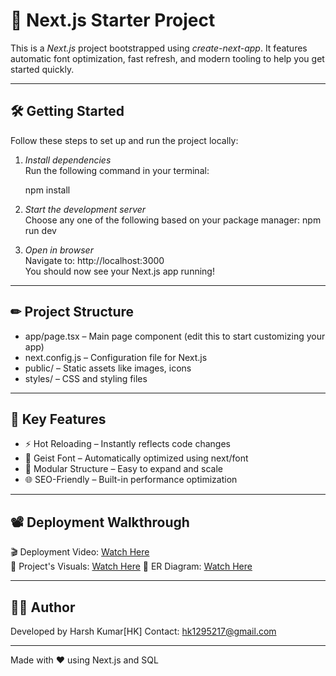 # 🚀 Next.js Starter Project

This is a *Next.js* project bootstrapped using *create-next-app*. It features automatic font optimization, fast refresh, and modern tooling to help you get started quickly.

---

## 🛠 Getting Started

Follow these steps to set up and run the project locally:

1. *Install dependencies*  
   Run the following command in your terminal:

   npm install

2. *Start the development server*  
   Choose any one of the following based on your package manager:
   npm run dev  

3. *Open in browser*  
   Navigate to: http://localhost:3000  
   You should now see your Next.js app running!

---

## ✏ Project Structure

- app/page.tsx – Main page component (edit this to start customizing your app)
- next.config.js – Configuration file for Next.js
- public/ – Static assets like images, icons
- styles/ – CSS and styling files

---

## 🧠 Key Features

- ⚡ Hot Reloading – Instantly reflects code changes
- 🎨 Geist Font – Automatically optimized using next/font
- 🧩 Modular Structure – Easy to expand and scale
- 🌐 SEO-Friendly – Built-in performance optimization

---

## 📽 Deployment Walkthrough

🎬 Deployment Video: [Watch Here](https://drive.google.com/file/d/1IWNEI6PFU4vwQJ-OUaaWvh2QYeWuSKN_/view?usp=sharing)  
📸 Project's Visuals: [Watch Here](https://drive.google.com/drive/folders/19U7gLW_fc4I9m0V6P5Bc9qEipMh_xOiG?usp=sharing)
📔 ER Diagram: [Watch Here](https://drive.google.com/drive/folders/1a7ZiXVFtC-AUwEijhkZIB56Rx_sCXnH-?usp=sharing)

---

## 👨‍💻 Author

Developed by Harsh Kumar[HK] 
Contact: hk1295217@gmail.com

---

Made with ❤ using Next.js and SQL
